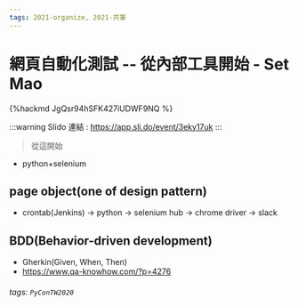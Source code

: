 ```yaml
---
tags: 2021-organize, 2021-共筆
---
```


# 網頁自動化測試 -- 從內部工具開始 - Set Mao

{%hackmd JgQsr94hSFK427iUDWF9NQ %}

:::warning
Slido 連結 : https://app.sli.do/event/3eky17uk
:::

> 從這開始

- python+selenium

## page object(one of design pattern)
- crontab(Jenkins) -> python -> selenium hub -> chrome driver -> slack

## BDD(Behavior-driven development)
- Gherkin(Given, When, Then)
- https://www.qa-knowhow.com/?p=4276

###### tags: `PyConTW2020`
